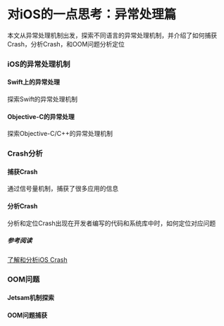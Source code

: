 # 对iOS的一点思考：异常处理篇

本文从异常处理机制出发，探索不同语言的异常处理机制，并介绍了如何捕获Crash，分析Crash，和OOM问题分析定位

### iOS的异常处理机制

#### Swift上的异常处理

探索Swift的异常处理机制

#### Objective-C的异常处理

探索Objective-C/C++的异常处理机制

### Crash分析

#### 捕获Crash

通过信号量机制，捕获了很多应用的信息

#### 分析Crash

分析和定位Crash出现在开发者编写的代码和系统库中时，如何定位对应问题

##### 参考阅读

[了解和分析iOS Crash](https://juejin.im/post/6844903774780145678)

### OOM问题

#### Jetsam机制探索

#### OOM问题捕获

#### 

### 